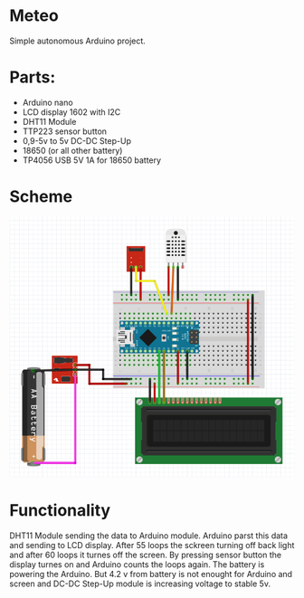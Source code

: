 # Meteo

Simple autonomous Arduino project.

# Parts: 
 - Arduino nano
 - LCD display 1602 with I2C
 - DHT11 Module
 - TTP223 sensor button
 - 0,9-5v to 5v DC-DC Step-Up
 - 18650 (or all other battery)
 - TP4056 USB 5V 1A for 18650 battery

# Scheme

![Image of scheme](https://github.com/rnko/meteo/blob/master/info/scheme.PNG)

# Functionality

DHT11 Module sending the data to Arduino module. 
Arduino parst this data and sending to LCD display. 
After 55 loops the sckreen turning off back light and after 60 loops it turnes off the screen. 
By pressing sensor button the display turnes on and Arduino counts the loops again.
The battery is powering the Arduino. But 4.2 v from battery is not enought for Arduino and screen and DC-DC Step-Up module is increasing voltage to stable 5v.

